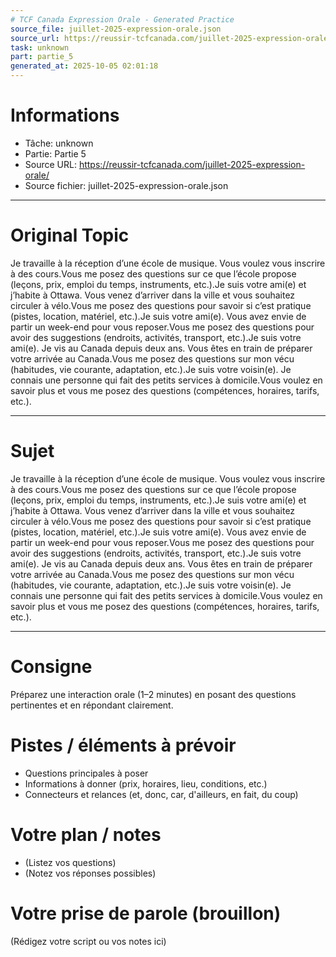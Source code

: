 ```yaml
---
# TCF Canada Expression Orale - Generated Practice
source_file: juillet-2025-expression-orale.json
source_url: https://reussir-tcfcanada.com/juillet-2025-expression-orale/
task: unknown
part: partie_5
generated_at: 2025-10-05 02:01:18
---
```


# Informations
- Tâche: unknown
- Partie: Partie 5
- Source URL: https://reussir-tcfcanada.com/juillet-2025-expression-orale/
- Source fichier: juillet-2025-expression-orale.json

---

# Original Topic
Je travaille à la réception d’une école de musique. Vous voulez vous inscrire à des cours.Vous me posez des questions sur ce que l’école propose (leçons, prix, emploi du temps, instruments, etc.).Je suis votre ami(e) et j’habite à Ottawa. Vous venez d’arriver dans la ville et vous souhaitez circuler à vélo.Vous me posez des questions pour savoir si c’est pratique (pistes, location, matériel, etc.).Je suis votre ami(e). Vous avez envie de partir un week-end pour vous reposer.Vous me posez des questions pour avoir des suggestions (endroits, activités, transport, etc.).Je suis votre ami(e). Je vis au Canada depuis deux ans. Vous êtes en train de préparer votre arrivée au Canada.Vous me posez des questions sur mon vécu (habitudes, vie courante, adaptation, etc.).Je suis votre voisin(e). Je connais une personne qui fait des petits services à domicile.Vous voulez en savoir plus et vous me posez des questions (compétences, horaires, tarifs, etc.).

---

# Sujet
Je travaille à la réception d’une école de musique. Vous voulez vous inscrire à des cours.Vous me posez des questions sur ce que l’école propose (leçons, prix, emploi du temps, instruments, etc.).Je suis votre ami(e) et j’habite à Ottawa. Vous venez d’arriver dans la ville et vous souhaitez circuler à vélo.Vous me posez des questions pour savoir si c’est pratique (pistes, location, matériel, etc.).Je suis votre ami(e). Vous avez envie de partir un week-end pour vous reposer.Vous me posez des questions pour avoir des suggestions (endroits, activités, transport, etc.).Je suis votre ami(e). Je vis au Canada depuis deux ans. Vous êtes en train de préparer votre arrivée au Canada.Vous me posez des questions sur mon vécu (habitudes, vie courante, adaptation, etc.).Je suis votre voisin(e). Je connais une personne qui fait des petits services à domicile.Vous voulez en savoir plus et vous me posez des questions (compétences, horaires, tarifs, etc.).

---
# Consigne
Préparez une interaction orale (1–2 minutes) en posant des questions pertinentes et en répondant clairement.

# Pistes / éléments à prévoir
- Questions principales à poser
- Informations à donner (prix, horaires, lieu, conditions, etc.)
- Connecteurs et relances (et, donc, car, d'ailleurs, en fait, du coup)

# Votre plan / notes
- (Listez vos questions)
- (Notez vos réponses possibles)

# Votre prise de parole (brouillon)
(Rédigez votre script ou vos notes ici)

